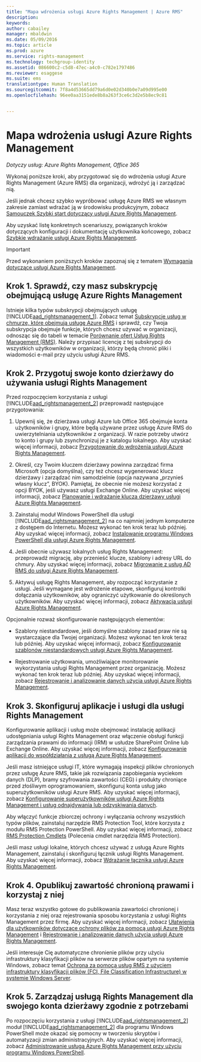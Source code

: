 ```yaml
---
title: "Mapa wdrożenia usługi Azure Rights Management | Azure RMS"
description: 
keywords: 
author: cabailey
manager: mbaldwin
ms.date: 05/09/2016
ms.topic: article
ms.prod: azure
ms.service: rights-management
ms.technology: techgroup-identity
ms.assetid: 086600c2-c5d8-47ec-a4c0-c782e1797486
ms.reviewer: esaggese
ms.suite: ems
translationtype: Human Translation
ms.sourcegitcommit: 7f8a4d53665dd79a6d0e02d340b0e7a09d995e00
ms.openlocfilehash: 96ee0aa3151ede8b8a263f3ce6c3d2e5b8ec9c81


---
```


# Mapa wdrożenia usługi Azure Rights Management

*Dotyczy usług: Azure Rights Management, Office 365*

Wykonaj poniższe kroki, aby przygotować się do wdrożenia usługi Azure Rights Management (Azure RMS) dla organizacji, wdrożyć ją i zarządzać nią.

Jeśli jednak chcesz szybko wypróbować usługę Azure RMS we własnym zakresie zamiast wdrażać ją w środowisku produkcyjnym, zobacz [Samouczek Szybki start dotyczący usługi Azure Rights Management](../get-started/quick-start-tutorial.md).

Aby uzyskać listę konkretnych scenariuszy, powiązanych kroków dotyczących konfiguracji i dokumentację użytkownika końcowego, zobacz [Szybkie wdrażanie usługi Azure Rights Management](../get-started/rapid-deployment-guide.md).

> [!IMPORTANT]
> Przed wykonaniem poniższych kroków zapoznaj się z tematem [Wymagania dotyczące usługi Azure Rights Management](../get-started/requirements-azure-rms.md).

## Krok 1. Sprawdź, czy masz subskrypcję obejmującą usługę Azure Rights Management
Istnieje kilka typów subskrypcji obejmujących usługę [!INCLUDE[aad_rightsmanagement_1](../includes/aad_rightsmanagement_1_md.md)]. Zobacz temat [Subskrypcje usług w chmurze, które obejmują usługę Azure RMS](../get-started/requirements-subscriptions.md) i sprawdź, czy Twoja subskrypcja obejmuje funkcje, których chcesz używać w organizacji, odnosząc się do tabeli w temacie [Porównanie ofert Usług Rights Management (RMS)](https://technet.microsoft.com/dn858608). Należy przypisać licencję z tej subskrypcji do wszystkich użytkowników w organizacji, którzy będą chronić pliki i wiadomości e-mail przy użyciu usługi Azure RMS.

## Krok 2. Przygotuj swoje konto dzierżawy do używania usługi Rights Management
Przed rozpoczęciem korzystania z usługi [!INCLUDE[aad_rightsmanagement_2](../includes/aad_rightsmanagement_2_md.md)] przeprowadź następujące przygotowania:

1.  Upewnij się, że dzierżawa usługi Azure lub Office 365 obejmuje konta użytkowników i grupy, które będą używane przez usługę Azure RMS do uwierzytelniania użytkowników z organizacji. W razie potrzeby utwórz to konto i grupy lub zsynchronizuj je z katalogu lokalnego. Aby uzyskać więcej informacji, zobacz [Przygotowanie do wdrożenia usługi Azure Rights Management](prepare.md).

2.  Określ, czy Twoim kluczem dzierżawy powinna zarządzać firma Microsoft (opcja domyślna), czy też chcesz wygenerować klucz dzierżawy i zarządzać nim samodzielnie (opcja nazywana „przynieś własny klucz”, BYOK). Pamiętaj, że obecnie nie możesz korzystać z opcji BYOK, jeśli używasz usługi Exchange Online. Aby uzyskać więcej informacji, zobacz [Planowanie i wdrażanie klucza dzierżawy usługi Azure Rights Management](plan-implement-tenant-key.md).

3.  Zainstaluj moduł Windows PowerShell dla usługi [!INCLUDE[aad_rightsmanagement_2](../includes/aad_rightsmanagement_2_md.md)] na co najmniej jednym komputerze z dostępem do Internetu. Możesz wykonać ten krok teraz lub później. Aby uzyskać więcej informacji, zobacz [Instalowanie programu Windows PowerShell dla usługi Azure Rights Management](../deploy-use/install-powershell.md).

4.  Jeśli obecnie używasz lokalnych usług Rights Management: przeprowadź migrację, aby przenieść klucze, szablony i adresy URL do chmury. Aby uzyskać więcej informacji, zobacz [Migrowanie z usług AD RMS do usługi Azure Rights Management](migrate-from-ad-rms-to-azure-rms.md).

5.  Aktywuj usługę Rights Management, aby rozpocząć korzystanie z usługi. Jeśli wymagane jest wdrożenie etapowe, skonfiguruj kontrolki dołączania użytkowników, aby ograniczyć użytkowanie do określonych użytkowników. Aby uzyskać więcej informacji, zobacz [Aktywacja usługi Azure Rights Management](../deploy-use/activate-service.md).

Opcjonalnie rozważ skonfigurowanie następujących elementów:

-   Szablony niestandardowe, jeśli domyślne szablony zasad praw nie są wystarczające dla Twojej organizacji. Możesz wykonać ten krok teraz lub później. Aby uzyskać więcej informacji, zobacz [Konfigurowanie szablonów niestandardowych usługi Azure Rights Management](../deploy-use/configure-custom-templates.md).

-   Rejestrowanie użytkowania, umożliwiające monitorowanie wykorzystania usługi Rights Management przez organizację. Możesz wykonać ten krok teraz lub później. Aby uzyskać więcej informacji, zobacz [Rejestrowanie i analizowanie danych użycia usługi Azure Rights Management](../deploy-use/log-analyze-usage.md).

## Krok 3. Skonfiguruj aplikacje i usługi dla usługi Rights Management
Konfigurowanie aplikacji i usług może obejmować instalację aplikacji udostępniania usługi Rights Management oraz włączenie obsługi funkcji zarządzania prawami do informacji (IRM) w usłudze SharePoint Online lub Exchange Online. Aby uzyskać więcej informacji, zobacz [Konfigurowanie aplikacji do współdziałania z usługą Azure Rights Management](../deploy-use/configure-applications.md).

Jeśli masz istniejące usługi IT, które wymagają inspekcji plików chronionych przez usługę Azure RMS, takie jak rozwiązania zapobiegania wyciekom danych (DLP), bramy szyfrowania zawartości (CEG) i produkty chroniące przed złośliwym oprogramowaniem, skonfiguruj konta usług jako superużytkowników usługi Azure RMS. Aby uzyskać więcej informacji, zobacz [Konfigurowanie superużytkowników usługi Azure Rights Management i usług odnajdywania lub odzyskiwania danych](../deploy-use/configure-super-users.md).

Aby włączyć funkcje zbiorczej ochrony i wyłączania ochrony wszystkich typów plików, zainstaluj narzędzie RMS Protection Tool, które korzysta z modułu RMS Protection PowerShell. Aby uzyskać więcej informacji, zobacz [RMS Protection Cmdlets](https://msdn.microsoft.com/library/mt433195.aspx) (Polecenia cmdlet narzędzia RMS Protection).

Jeśli masz usługi lokalne, których chcesz używać z usługą Azure Rights Management, zainstaluj i skonfiguruj łącznik usługi Rights Management. Aby uzyskać więcej informacji, zobacz [Wdrażanie łącznika usługi Azure Rights Management](../deploy-use/deploy-rms-connector.md).

## Krok 4. Opublikuj zawartość chronioną prawami i korzystaj z niej
Masz teraz wszystko gotowe do publikowania zawartości chronionej i korzystania z niej oraz rejestrowania sposobu korzystania z usługi Rights Management przez firmę. Aby uzyskać więcej informacji, zobacz [Ułatwienia dla użytkowników dotyczące ochrony plików za pomocą usługi Azure Rights Management](../deploy-use/help-users.md) i [Rejestrowanie i analizowanie danych użycia usługi Azure Rights Management](../deploy-use/log-analyze-usage.md).

Jeśli interesuje Cię automatyczne chronienie plików przy użyciu infrastruktury klasyfikacji plików na serwerze plików opartym na systemie Windows, zobacz temat [Ochrona za pomocą usług RMS z użyciem infrastruktury klasyfikacji plików (FCI, File Classification Infrastructure) w systemie Windows Server](../rms-client/configure-fci.md).

## Krok 5. Zarządzaj usługą Rights Management dla swojego konta dzierżawy zgodnie z potrzebami
Po rozpoczęciu korzystania z usługi [!INCLUDE[aad_rightsmanagement_2](../includes/aad_rightsmanagement_2_md.md)] moduł [!INCLUDE[aad_rightsmanagement_2](../includes/aad_rightsmanagement_2_md.md)] dla programu Windows PowerShell może okazać się pomocny w tworzeniu skryptów i automatyzacji zmian administracyjnych. Aby uzyskać więcej informacji, zobacz [Administrowanie usługą Azure Rights Management przy użyciu programu Windows PowerShell](../deploy-use/administer-powershell.md).





<!--HONumber=Jun16_HO4-->


